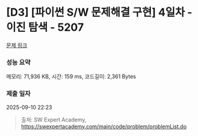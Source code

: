 # [D3] [파이썬 S/W 문제해결 구현] 4일차 - 이진 탐색 - 5207 

[문제 링크](https://swexpertacademy.com/main/code/problem/problemDetail.do?contestProbId=AWT-W6oacsQDFAVT) 

### 성능 요약

메모리: 71,936 KB, 시간: 159 ms, 코드길이: 2,361 Bytes

### 제출 일자

2025-09-10 22:23



> 출처: SW Expert Academy, https://swexpertacademy.com/main/code/problem/problemList.do